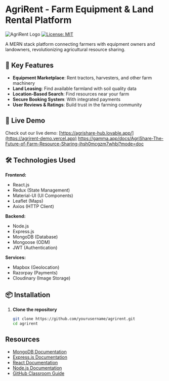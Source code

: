 # AgriRent - Farm Equipment & Land Rental Platform

![AgriRent Logo](https://via.placeholder.com/150x50?text=AgriRent) 
[![License: MIT](https://img.shields.io/badge/License-MIT-yellow.svg)](https://opensource.org/licenses/MIT)

A MERN stack platform connecting farmers with equipment owners and landowners, revolutionizing agricultural resource sharing.

## 🌱 Key Features

- **Equipment Marketplace**: Rent tractors, harvesters, and other farm machinery
- **Land Leasing**: Find available farmland with soil quality data
- **Location-Based Search**: Find resources near your farm
- **Secure Booking System**: With integrated payments
- **User Reviews & Ratings**: Build trust in the farming community

## 🚀 Live Demo

Check out our live demo: [https://agrishare-hub.lovable.app/](https://agrirent-demo.vercel.app)
https://gamma.app/docs/AgriShare-The-Future-of-Farm-Resource-Sharing-ihsh0mcgzm7whbj?mode=doc

## 🛠️ Technologies Used

**Frontend:**
- React.js
- Redux (State Management)
- Material-UI (UI Components)
- Leaflet (Maps)
- Axios (HTTP Client)

**Backend:**
- Node.js
- Express.js
- MongoDB (Database)
- Mongoose (ODM)
- JWT (Authentication)

**Services:**
- Mapbox (Geolocation)
- Razorpay (Payments)
- Cloudinary (Image Storage)

## 📦 Installation

1. **Clone the repository**
   ```bash
   git clone https://github.com/yourusername/agrirent.git
   cd agrirent

## Resources

- [MongoDB Documentation](https://docs.mongodb.com/)
- [Express.js Documentation](https://expressjs.com/)
- [React Documentation](https://react.dev/)
- [Node.js Documentation](https://nodejs.org/en/docs/)
- [GitHub Classroom Guide](https://docs.github.com/en/education/manage-coursework-with-github-classroom) 

